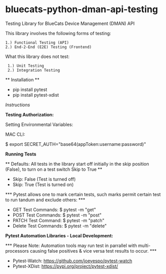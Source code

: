 # bluecats-python-dman-api-testing
Testing Library for BlueCats Device Management (DMAN) API

This library involves the following forms of testing:

    1.) Functional Testing (API)
    2.) End-2-End (E2E) Testing (Frontend)

What this library does not test:

     1.) Unit Testing
     2.) Integration Testing

** Installation **

-  pip install pytest
-  pip install pytest-xdist

*Instructions*

**Testing Authorization:**

Setting Environmental Variables:

MAC CLI:

$ export SECRET_AUTH="base64(appToken:username:password)"

**Running Tests**

** Defaults: All tests in the library start off initially in the skip position (False), to turn on a test switch Skip to True **

-   Skip: False (Test is turned off)
-   Skip: True (Test is turned on)

*** Pytest allows one to mark certain tests, such marks permit certain test to run tandum and exclude others: ***

-   GET Test Commands: $ pytest -m "get"
-   POST Test Commands: $ pytest -m "post"
-   PATCH Test Command: $ pytest -m "patch"
-   Delete Test Commands: $ pytest -m "delete"

**Pytest Automation Libraries - Local Development:**

*** Please Note: Automation tools may run test in parrallel with multi-processors causing false positives & vice versa test results to occur. ***


-   Pytest-Watch: https://github.com/joeyespo/pytest-watch
-   Pytest-XDist: https://pypi.org/project/pytest-xdist/
